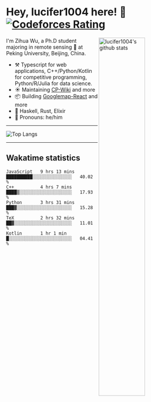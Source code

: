 # Hey, lucifer1004 here! :wave: [![Codeforces Rating](https://cfrating.ihcr.top/?user=lucifer1004&style=flat-square)](https://codeforces.com/profile/lucifer1004)

<img width="50%" align="right" alt="lucifer1004's github stats" src="https://github-readme-stats.vercel.app/api?username=lucifer1004&show_icons=true">

I'm Zihua Wu, a Ph.D student majoring in remote sensing :satellite: at Peking University, Beijing, China.

- :hammer_and_pick: Typescript for web applications, C++/Python/Kotlin for competitive programming, Python/R/Julia for data science.
- :sunny: Maintaining [CP-Wiki](https://cp-wiki.vercel.app) and more 
- :package: Building [Googlemap-React](https://github.com/googlemap-react/googlemap-react) and more
- :seedling: Haskell, Rust, Elixir
- :man: Pronouns: he/him

---

![Top Langs](https://github-readme-stats.vercel.app/api/top-langs/?username=lucifer1004&layout=compact)

---

## Wakatime statistics

<!--START_SECTION:waka-->
```text
JavaScript   9 hrs 13 mins   ██████████░░░░░░░░░░░░░░░   40.02 % 
C++          4 hrs 7 mins    ████▒░░░░░░░░░░░░░░░░░░░░   17.93 % 
Python       3 hrs 31 mins   ███▓░░░░░░░░░░░░░░░░░░░░░   15.28 % 
TeX          2 hrs 32 mins   ██▓░░░░░░░░░░░░░░░░░░░░░░   11.01 % 
Kotlin       1 hr 1 min      █░░░░░░░░░░░░░░░░░░░░░░░░   04.41 % 
```
<!--END_SECTION:waka-->
